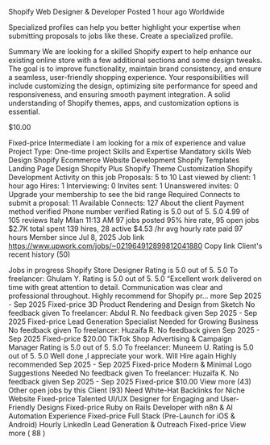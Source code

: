 Shopify Web Designer & Developer
Posted 1 hour ago
Worldwide

Specialized profiles can help you better highlight your expertise when submitting proposals to jobs like these. Create a specialized profile.

Summary
We are looking for a skilled Shopify expert to help enhance our existing online store with a few additional sections and some design tweaks. The goal is to improve functionality, maintain brand consistency, and ensure a seamless, user-friendly shopping experience. Your responsibilities will include customizing the design, optimizing site performance for speed and responsiveness, and ensuring smooth payment integration. A solid understanding of Shopify themes, apps, and customization options is essential.

$10.00

Fixed-price
Intermediate
I am looking for a mix of experience and value
Project Type: One-time project
Skills and Expertise
Mandatory skills
Web Design
Shopify
Ecommerce Website Development
Shopify Templates
Landing Page Design
Shopify Plus
Shopify Theme Customization
Shopify Development
Activity on this job
Proposals:
5 to 10
Last viewed by client:
1 hour ago
Hires:
1
Interviewing:
0
Invites sent:
1
Unanswered invites:
0
Upgrade your membership to see the bid range
Required Connects to submit a proposal: 11
Available Connects: 127
About the client
Payment method verified
Phone number verified
Rating is 5.0 out of 5.
5.0
4.99 of 105 reviews
Italy
Milan 11:13 AM
97 jobs posted
95% hire rate, 95 open jobs
$2.7K total spent
139 hires, 28 active
$4.53 /hr avg hourly rate paid
97 hours
Member since Jul 8, 2025
Job link
https://www.upwork.com/jobs/~021964912899812041880
Copy link
Client's recent history (50)

Jobs in progress
Shopify Store Designer
Rating is 5.0 out of 5.
5.0
To freelancer: Ghulam Y.
Rating is 5.0 out of 5.
5.0
“Excellent work delivered on time with great attention to detail. Communication was clear and professional throughout. Highly recommend for Shopify pr… more
Sep 2025 - Sep 2025
Fixed-price
3D Product Rendering and Design from Sketch
No feedback given
To freelancer: Abdul R. No feedback given
Sep 2025 - Sep 2025
Fixed-price
Lead Generation Specialist Needed for Growing Business
No feedback given
To freelancer: Huzaifa R. No feedback given
Sep 2025 - Sep 2025
Fixed-price $20.00
TikTok Shop Advertising & Campaign Manager
Rating is 5.0 out of 5.
5.0
To freelancer: Muneem U.
Rating is 5.0 out of 5.
5.0
Well done ,I appreciate your work. Will Hire again Highly recommended
Sep 2025 - Sep 2025
Fixed-price
Modern & Minimal Logo Suggestions Needed
No feedback given
To freelancer: Huzaifa K. No feedback given
Sep 2025 - Sep 2025
Fixed-price $10.00
View more (43)
Other open jobs by this Client (93)
Need White-Hat Backlinks for Niche Website Fixed-price
Talented UI/UX Designer for Engaging and User-Friendly Designs Fixed-price
Ruby on Rails Developer with n8n & AI Automation Experience Fixed-price
Full Stack (Pre-Launch for iOS & Android) Hourly
LinkedIn Lead Generation & Outreach Fixed-price
View more ( 88 )
